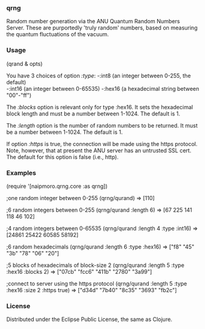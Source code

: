 ### qrng

Random number generation via the ANU Quantum Random Numbers Server. 
These are purportedly 'truly random' numbers, based on measuring
the quantum fluctuations of the vacuum.

### Usage

(qrand & opts)

You have 3 choices of option *:type*:
-:int8  (an integer between 0-255, the default)  
-:int16  (an integer between 0-65535)
-:hex16  (a hexadecimal string between "00"-"ff")

The *:blocks* option is relevant only for type
:hex16. It sets the hexadecimal block length and
must be a number between 1-1024. The default is 1.

The *:length* option is the number of random numbers
to be returned. It must be a number between 1-1024.
The default is 1.

If option *:https* is true, the connection will be
made using the https protocol. Note, however, that at
present the ANU server has an untrusted SSL cert. The
default for this option is false (i.e., http).

### Examples

(require '[naipmoro.qrng.core :as qrng])

;one random integer between 0-255
(qrng/qurand)
=> [110]

;6 random integers between 0-255
(qrng/qurand :length 6)
=> [67 225 141 118 46 102]

;4 random integers between 0-65535
(qrng/qurand :length 4 :type :int16)
=> [24861 25422 60585 58192]

;6 random hexadecimals
(qrng/qurand :length 6 :type :hex16)
=> ["f8" "45" "3b" "78" "06" "20"]

;5 blocks of hexadecimals of block-size 2
(qrng/qurand :length 5 :type :hex16 :blocks 2)
=> ["07cb" "fcc6" "411b" "2780" "3a99"]

;connect to server using the https protocol
(qrng/qurand :length 5 :type :hex16 :size 2 :https true)
=> ["d34d" "7b40" "8c35" "3693" "fb2c"]

### License

Distributed under the Eclipse Public License, the same as Clojure.